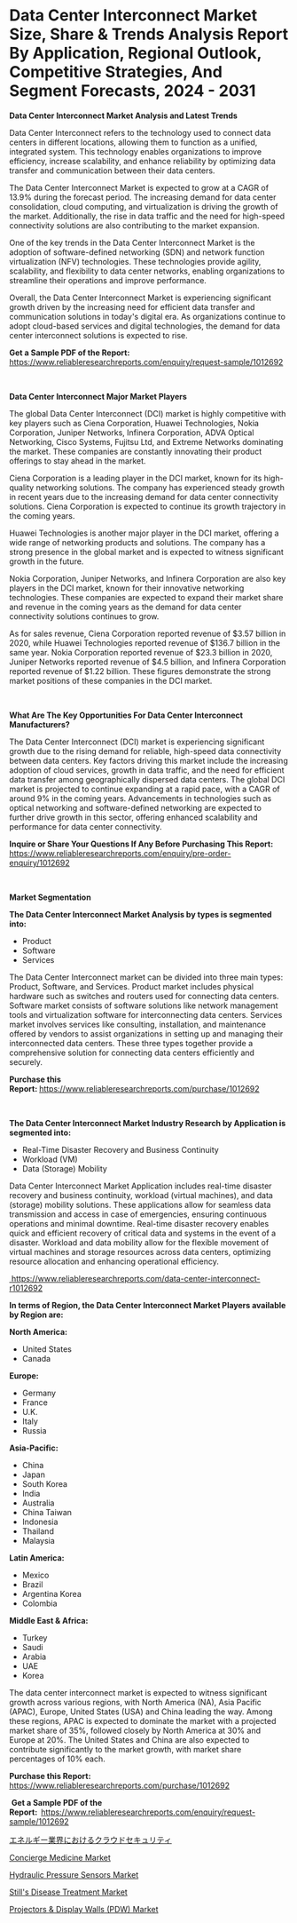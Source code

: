 <p><h1>Data Center Interconnect Market Size, Share & Trends Analysis Report By Application, Regional Outlook, Competitive Strategies, And Segment Forecasts, 2024 - 2031</h1></p><p><strong>Data Center Interconnect Market Analysis and Latest Trends</strong></p>
<p><p>Data Center Interconnect refers to the technology used to connect data centers in different locations, allowing them to function as a unified, integrated system. This technology enables organizations to improve efficiency, increase scalability, and enhance reliability by optimizing data transfer and communication between their data centers.</p><p>The Data Center Interconnect Market is expected to grow at a CAGR of 13.9% during the forecast period. The increasing demand for data center consolidation, cloud computing, and virtualization is driving the growth of the market. Additionally, the rise in data traffic and the need for high-speed connectivity solutions are also contributing to the market expansion.</p><p>One of the key trends in the Data Center Interconnect Market is the adoption of software-defined networking (SDN) and network function virtualization (NFV) technologies. These technologies provide agility, scalability, and flexibility to data center networks, enabling organizations to streamline their operations and improve performance.</p><p>Overall, the Data Center Interconnect Market is experiencing significant growth driven by the increasing need for efficient data transfer and communication solutions in today's digital era. As organizations continue to adopt cloud-based services and digital technologies, the demand for data center interconnect solutions is expected to rise.</p></p>
<p><strong>Get a Sample PDF of the Report:&nbsp;</strong> <a href="https://www.reliableresearchreports.com/enquiry/request-sample/1012692">https://www.reliableresearchreports.com/enquiry/request-sample/1012692</a></p>
<p>&nbsp;</p>
<p><strong>Data Center Interconnect Major Market Players</strong></p>
<p><p>The global Data Center Interconnect (DCI) market is highly competitive with key players such as Ciena Corporation, Huawei Technologies, Nokia Corporation, Juniper Networks, Infinera Corporation, ADVA Optical Networking, Cisco Systems, Fujitsu Ltd, and Extreme Networks dominating the market. These companies are constantly innovating their product offerings to stay ahead in the market.</p><p>Ciena Corporation is a leading player in the DCI market, known for its high-quality networking solutions. The company has experienced steady growth in recent years due to the increasing demand for data center connectivity solutions. Ciena Corporation is expected to continue its growth trajectory in the coming years.</p><p>Huawei Technologies is another major player in the DCI market, offering a wide range of networking products and solutions. The company has a strong presence in the global market and is expected to witness significant growth in the future.</p><p>Nokia Corporation, Juniper Networks, and Infinera Corporation are also key players in the DCI market, known for their innovative networking technologies. These companies are expected to expand their market share and revenue in the coming years as the demand for data center connectivity solutions continues to grow.</p><p>As for sales revenue, Ciena Corporation reported revenue of $3.57 billion in 2020, while Huawei Technologies reported revenue of $136.7 billion in the same year. Nokia Corporation reported revenue of $23.3 billion in 2020, Juniper Networks reported revenue of $4.5 billion, and Infinera Corporation reported revenue of $1.22 billion. These figures demonstrate the strong market positions of these companies in the DCI market.</p></p>
<p>&nbsp;</p>
<p><strong>What Are The Key Opportunities For Data Center Interconnect Manufacturers?</strong></p>
<p><p>The Data Center Interconnect (DCI) market is experiencing significant growth due to the rising demand for reliable, high-speed data connectivity between data centers. Key factors driving this market include the increasing adoption of cloud services, growth in data traffic, and the need for efficient data transfer among geographically dispersed data centers. The global DCI market is projected to continue expanding at a rapid pace, with a CAGR of around 9% in the coming years. Advancements in technologies such as optical networking and software-defined networking are expected to further drive growth in this sector, offering enhanced scalability and performance for data center connectivity.</p></p>
<p><strong>Inquire or Share Your Questions If Any Before Purchasing This Report:</strong> <a href="https://www.reliableresearchreports.com/enquiry/pre-order-enquiry/1012692">https://www.reliableresearchreports.com/enquiry/pre-order-enquiry/1012692</a></p>
<p>&nbsp;</p>
<p><strong>Market Segmentation</strong></p>
<p><strong>The Data Center Interconnect Market Analysis by types is segmented into:</strong></p>
<p><ul><li>Product</li><li>Software</li><li>Services</li></ul></p>
<p><p>The Data Center Interconnect market can be divided into three main types: Product, Software, and Services. Product market includes physical hardware such as switches and routers used for connecting data centers. Software market consists of software solutions like network management tools and virtualization software for interconnecting data centers. Services market involves services like consulting, installation, and maintenance offered by vendors to assist organizations in setting up and managing their interconnected data centers. These three types together provide a comprehensive solution for connecting data centers efficiently and securely.</p></p>
<p><strong>Purchase this Report:&nbsp;</strong><a href="https://www.reliableresearchreports.com/purchase/1012692">https://www.reliableresearchreports.com/purchase/1012692</a></p>
<p>&nbsp;</p>
<p><strong>The Data Center Interconnect Market Industry Research by Application is segmented into:</strong></p>
<p><ul><li>Real-Time Disaster Recovery and Business Continuity</li><li>Workload (VM)</li><li>Data (Storage) Mobility</li></ul></p>
<p><p>Data Center Interconnect Market Application includes real-time disaster recovery and business continuity, workload (virtual machines), and data (storage) mobility solutions. These applications allow for seamless data transmission and access in case of emergencies, ensuring continuous operations and minimal downtime. Real-time disaster recovery enables quick and efficient recovery of critical data and systems in the event of a disaster. Workload and data mobility allow for the flexible movement of virtual machines and storage resources across data centers, optimizing resource allocation and enhancing operational efficiency.</p></p>
<p><a href="https://www.reliableresearchreports.com/data-center-interconnect-r1012692">&nbsp;https://www.reliableresearchreports.com/data-center-interconnect-r1012692</a></p>
<p><strong>In terms of Region, the Data Center Interconnect Market Players available by Region are:</strong></p>
<p>
    <p> <strong> North America: </strong>
        <ul>
            <li>United States</li>
            <li>Canada</li>
        </ul>
        </p> 
    <p> <strong> Europe: </strong>
        <ul>
            <li>Germany</li>
            <li>France</li>
            <li>U.K.</li>
            <li>Italy</li>
            <li>Russia</li>
        </ul>
        </p> 
    <p> <strong> Asia-Pacific: </strong>
        <ul>
            <li>China</li>
            <li>Japan</li>
            <li>South Korea</li>
            <li>India</li>
            <li>Australia</li>
            <li>China Taiwan</li>
            <li>Indonesia</li>
            <li>Thailand</li>
            <li>Malaysia</li>
        </ul>
        </p> 
    <p> <strong> Latin America: </strong>
        <ul>
            <li>Mexico</li>
            <li>Brazil</li>
            <li>Argentina Korea</li>
            <li>Colombia</li>
        </ul>
        </p> 
    <p> <strong> Middle East & Africa: </strong>
        <ul>
            <li>Turkey</li>
            <li>Saudi</li>
            <li>Arabia</li>
            <li>UAE</li>
            <li>Korea</li>
        </ul>
    </p>
    </p>
<p><p>The data center interconnect market is expected to witness significant growth across various regions, with North America (NA), Asia Pacific (APAC), Europe, United States (USA) and China leading the way. Among these regions, APAC is expected to dominate the market with a projected market share of 35%, followed closely by North America at 30% and Europe at 20%. The United States and China are also expected to contribute significantly to the market growth, with market share percentages of 10% each.</p></p>
<p><strong>Purchase this Report: </strong><a href="https://www.reliableresearchreports.com/purchase/1012692">https://www.reliableresearchreports.com/purchase/1012692</a></p>
<p>&nbsp;<strong>Get a Sample PDF of the Report:&nbsp;&nbsp;</strong><a href="https://www.reliableresearchreports.com/enquiry/request-sample/1012692">https://www.reliableresearchreports.com/enquiry/request-sample/1012692</a></p>
<p><strong></strong></p>
<p><p><a href="https://github.com/mohamedbakry57/Market-Research-Report-List-4/blob/main/4821232171605.md">エネルギー業界におけるクラウドセキュリティ</a></p><p><a href="https://github.com/liliskanaya73/Market-Research-Report-List-1/blob/main/concierge-medicine-market.md">Concierge Medicine Market</a></p><p><a href="https://www.linkedin.com/pulse/global-hydraulic-pressure-sensors-market-focus-product-type-pobyf?trackingId=vHrFMRCwYbljJ7xrrIgxpQ%3D%3D">Hydraulic Pressure Sensors Market</a></p><p><a href="https://github.com/eeenafisainka/Market-Research-Report-List-1/blob/main/stills-disease-treatment-market.md">Still's Disease Treatment Market</a></p><p><a href="https://www.linkedin.com/pulse/global-projectors-amp-display-walls-pdw-market-size-trends-nqt1f?trackingId=enKN3o7%2FwM6Hj1vbtej%2B9Q%3D%3D">Projectors & Display Walls (PDW) Market</a></p></p>